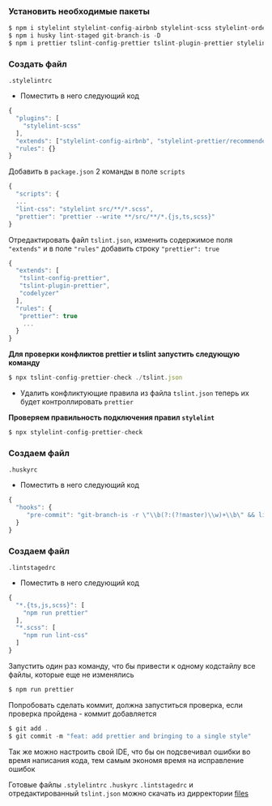 ### Установить необходимые пакеты

```javascript
$ npm i stylelint stylelint-config-airbnb stylelint-scss stylelint-order -D
$ npm i husky lint-staged git-branch-is -D
$ npm i prettier tslint-config-prettier tslint-plugin-prettier stylelint-config-prettier stylelint-prettier -D
```

### Создать файл

`.stylelintrc`

- Поместить в него следующий код

```javascript
{
  "plugins": [
    "stylelint-scss"
  ],
  "extends": ["stylelint-config-airbnb", "stylelint-prettier/recommended"],
  "rules": {}
}
```

Добавить в `package.json` 2 команды в поле `scripts`


```javascript
{
  "scripts": {
  ...
  "lint-css": "stylelint src/**/*.scss",
  "prettier": "prettier --write **/src/**/*.{js,ts,scss}"
}
```

Отредактировать файл `tslint.json`, изменить содержимое поля `"extends"` и в поле `"rules"` добавить строку `"prettier": true`


```javascript
{
  "extends": [
   "tslint-config-prettier",
   "tslint-plugin-prettier",
   "codelyzer"
  ],
  "rules": {
   "prettier": true
    ...
  }
}
```

**Для проверки конфликтов prettier и tslint запустить следующую команду**

```javascript
$ npx tslint-config-prettier-check ./tslint.json
```

- Удалить конфликтующие правила из файла `tslint.json` теперь их будет контроллировать `prettier`

**Проверяем правильность подключения правил `stylelint`**

```javascript
$ npx stylelint-config-prettier-check
```

### Создаем файл

`.huskyrc`

- Поместить в него следующий код

```javascript
{
  "hooks": {
     "pre-commit": "git-branch-is -r \"\\b(?:(?!master)\\w)+\\b\" && lint-staged && npm run lint"
  }
}
```

### Создаем файл

`.lintstagedrc`

- Поместить в него следующий код

```javascript
{
  "*.{ts,js,scss}": [
    "npm run prettier"
  ],
  "*.scss": [
    "npm run lint-css"
  ]
}
```

Запустить один раз команду, что бы привести к одному кодстайлу все файлы, которые еще не изменялись

```javascript
$ npm run prettier
```

Попробовать сделать коммит, должна запуститься проверка, если проверка пройдена - коммит добавляется

```javascript
$ git add .
$ git commit -m "feat: add prettier and bringing to a single style"
```

Так же можно настроить свой IDE, что бы он подсвечивал ошибки во время написания кода, тем самым экономя время на исправление ошибок

Готовые файлы `.stylelintrc` `.huskyrc` `.lintstagedrc` и отредактированный `tslint.json` можно скачать из дирректории [files](https://github.com/NexGenUA/angular-config/tree/master/files)
